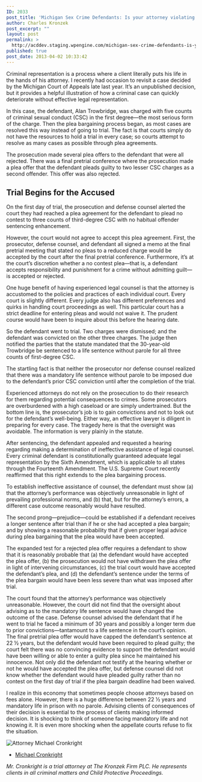 ```yaml
---
ID: 2033
post_title: 'Michigan Sex Crime Defendants: Is your attorney violating your Constitutional rights?'
author: Charles Kronzek
post_excerpt: ""
layout: post
permalink: >
  http://acddev.staging.wpengine.com/michigan-sex-crime-defendants-is-your-attorney-violating-your-constitutional-rights.html
published: true
post_date: 2013-04-02 10:33:42
---
```

Criminal representation is a process where a client literally puts his life in the hands of his attorney. I recently had occasion to revisit a case decided by the Michigan Court of Appeals late last year. It’s an unpublished decision, but it provides a helpful illustration of how a criminal case can quickly deteriorate without effective legal representation.

In this case, the defendant, Alan Trowbridge, was charged with five counts of criminal sexual conduct (CSC) in the first degree—the most serious form of the charge. Then the plea bargaining process began, as most cases are resolved this way instead of going to trial. The fact is that courts simply do not have the resources to hold a trial in every case; so courts attempt to resolve as many cases as possible through plea agreements.

The prosecution made several plea offers to the defendant that were all rejected. There was a final pretrial conference where the prosecution made a plea offer that the defendant pleads guilty to two lesser CSC charges as a second offender. This offer was also rejected.
<h2>Trial Begins for the Accused</h2>
On the first day of trial, the prosecution and defense counsel alerted the court they had reached a plea agreement for the defendant to plead no contest to three counts of third-degree CSC with no habitual offender sentencing enhancement.

However, the court would not agree to accept this plea agreement. First, the prosecutor, defense counsel, and defendant all signed a memo at the final pretrial meeting that stated no pleas to a reduced charge would be accepted by the court after the final pretrial conference. Furthermore, it’s at the court’s discretion whether a no contest plea—that is, a defendant accepts responsibility and punishment for a crime without admitting guilt—is accepted or rejected.

One huge benefit of having experienced legal counsel is that the attorney is accustomed to the policies and practices of each individual court. Every court is slightly different. Every judge also has different preferences and quirks in handling court proceedings as well. This particular court has a strict deadline for entering pleas and would not waive it. The prudent course would have been to inquire about this before the hearing date.

So the defendant went to trial. Two charges were dismissed; and the defendant was convicted on the other three charges. The judge then notified the parties that the statute mandated that the 30-year-old Trowbridge be sentenced to a life sentence without parole for all three counts of first-degree CSC.

The startling fact is that neither the prosecutor nor defense counsel realized that there was a mandatory life sentence without parole to be imposed due to the defendant’s prior CSC conviction until after the completion of the trial.

Experienced attorneys do not rely on the prosecution to do their research for them regarding potential consequences to crimes. Some prosecutors are overburdened with a high caseload or are simply undertrained. But the bottom line is, the prosecutor’s job is to gain convictions and not to look out for the defendant’s well-being. Either way, an effective lawyer is diligent in preparing for every case. The tragedy here is that the oversight was avoidable. The information is very plainly in the statute.

After sentencing, the defendant appealed and requested a hearing regarding making a determination of ineffective assistance of legal counsel. Every criminal defendant is constitutionally guaranteed adequate legal representation by the Sixth Amendment, which is applicable to all states through the Fourteenth Amendment. The U.S. Supreme Court recently reaffirmed that this right extends to the plea bargaining process.

To establish ineffective assistance of counsel, the defendant must show (a) that the attorney’s performance was objectively unreasonable in light of prevailing professional norms, and (b) that, but for the attorney’s errors, a different case outcome reasonably would have resulted.

The second prong—prejudice—could be established if a defendant receives a longer sentence after trial than if he or she had accepted a plea bargain; and by showing a reasonable probability that if given proper legal advice during plea bargaining that the plea would have been accepted.

The expanded test for a rejected plea offer requires a defendant to show that it is reasonably probable that (a) the defendant would have accepted the plea offer, (b) the prosecution would not have withdrawn the plea offer in light of intervening circumstances, (c) the trial court would have accepted the defendant’s plea, and (d) the defendant’s sentence under the terms of the plea bargain would have been less severe than what was imposed after trial.

The court found that the attorney’s performance was objectively unreasonable. However, the court did not find that the oversight about advising as to the mandatory life sentence would have changed the outcome of the case. Defense counsel advised the defendant that if he went to trial he faced a minimum of 30 years and possibly a longer term due to prior convictions—tantamount to a life sentence in the court’s opinion. The final pretrial plea offer would have capped the defendant’s sentence at 22 ½ years, but the defendant would have been required to plead guilty; the court felt there was no convincing evidence to support the defendant would have been willing or able to enter a guilty plea since he maintained his innocence. Not only did the defendant not testify at the hearing whether or not he would have accepted the plea offer, but defense counsel did not know whether the defendant would have pleaded guilty rather than no contest on the first day of trial if the plea bargain deadline had been waived.

I realize in this economy that sometimes people choose attorneys based on fees alone. However, there is a huge difference between 22 ½ years and mandatory life in prison with no parole. Advising clients of consequences of their decision is essential to the process of clients making informed decision. It is shocking to think of someone facing mandatory life and not knowing it. It is even more shocking when the appellate courts refuse to fix the situation.

<img src="http://acddev.staging.wpengine.com/images/Cronkright.png" alt="Attorney Michael Cronkright" />

- <a href="http://acddev.staging.wpengine.com/Trial-Attorneys.html#1">Michael Cronkright</a>

<em>Mr. Cronkright is a trial attorney at The Kronzek Firm PLC. He represents clients in all criminal matters and Child Protective Proceedings.</em>
